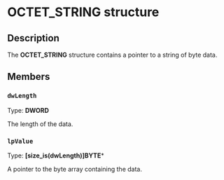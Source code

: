 # OCTET_STRING structure

## Description

The **OCTET_STRING** structure contains a pointer to a string of byte data.

## Members

### `dwLength`

Type: **DWORD**

The length of the data.

### `lpValue`

Type: **[size_is(dwLength)]BYTE***

A pointer to the byte array containing the data.